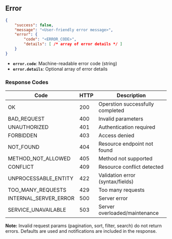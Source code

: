 ## Error

```json
{
    "success": false,
    "message": "<User-friendly error message>",
    "error": {
        "code": "<ERROR_CODE>",
        "details": [ /* array of error details */ ]
    }
}
```

- **`error.code`**: Machine-readable error code (string)
- **`error.details`**: Optional array of error details

### Response Codes

| Code                  | HTTP | Description                        |
|-----------------------|------|------------------------------------|
| OK                    | 200  | Operstion successfully completed   |
| BAD_REQUEST           | 400  | Invalid parameters                 |
| UNAUTHORIZED          | 401  | Authentication required            |
| FORBIDDEN             | 403  | Access denied                      |
| NOT_FOUND             | 404  | Resource endpoint not found        |
| METHOD_NOT_ALLOWED    | 405  | Method not supported               |
| CONFLICT              | 409  | Resource conflict detected         |
| UNPROCESSABLE_ENTITY  | 422  | Validation error (syntax/fields)   |
| TOO_MANY_REQUESTS     | 429  | Too many requests                  |
| INTERNAL_SERVER_ERROR | 500  | Server error                       |
| SERVICE_UNAVAILABLE   | 503  | Server overloaded/maintenance      |

**Note:** Invalid request params (pagination, sort, filter, search) do not return errors. Defaults are used and notifications are included in the response.
